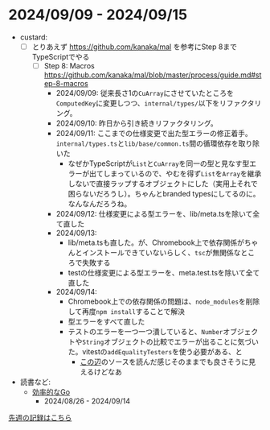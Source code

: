 # 2024/09/09 - 2024/09/15

- custard:
    - [ ] とりあえず <https://github.com/kanaka/mal> を参考にStep 8までTypeScriptでやる
        - [ ] Step 8: Macros <https://github.com/kanaka/mal/blob/master/process/guide.md#step-8-macros>
            - 2024/09/09: 従来長さ1の`CuArray`にさせていたところを`ComputedKey`に変更しつつ、`internal/types/`以下をリファクタリング。
            - 2024/09/10: 昨日から引き続きリファクタリング。
            - 2024/09/11: ここまでの仕様変更で出た型エラーの修正着手。`internal/types.ts`と`lib/base/common.ts`間の循環依存を取り除いた
                - なぜかTypeScriptが`List`と`CuArray`を同一の型と見なす型エラーが出てしまっているので、やむを得ず`List`を`Array`を継承しないで直接ラップするオブジェクトにした（実用上それで困らないだろうし）。ちゃんとbranded typesにしてるのに。なんなんだろうね。
            - 2024/09/12: 仕様変更による型エラーを、lib/meta.tsを除いて全て直した
            - 2024/09/13:
                - lib/meta.tsも直した。が、Chromebook上で依存関係がちゃんとインストールできていないらしく、`tsc`が無関係なところで失敗する
                - testの仕様変更による型エラーを、meta.test.tsを除いて全て直した
            - 2024/09/14:
                - Chromebook上での依存関係の問題は、`node_modules`を削除して再度`npm install`することで解決
                - 型エラーをすべて直した
                - テストのエラーを一つ一つ潰していると、`Number`オブジェクトや`String`オブジェクトの比較でエラーが出ることに気づいた。vitestの`addEqualityTesters`を使う必要がある、と
                    - [この辺](https://github.com/vitest-dev/vitest/blob/699055eb93909287e1542fdfb99d97f2a38965ba/packages/expect/src/jest-utils.ts#L89)のソースを読んだ感じそのままでも良さそうに見えるけどなあ
- 読書など:
    - [効率的なGo](https://www.oreilly.co.jp//books/9784814400539/)
        - 2024/08/26 - 2024/09/14

[先週の記録はこちら](https://github.com/igrep/daily-commits/blob/f007085b03cb52834f45d038199f5671299e7ce6/yesterday.md)
